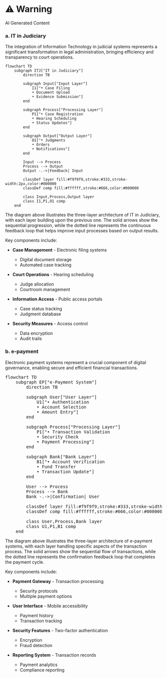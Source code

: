 <div class="warning"><h1>⚠️ Warning</h1><span>AI Generated Content</span></div>


### a. IT in Judiciary

The integration of Information Technology in judicial systems represents a significant transformation in legal administration, bringing efficiency and transparency to court operations.

```mermaid
flowchart TD
    subgraph ITJ["IT in Judiciary"]
        direction TB
        
        subgraph Input["Input Layer"]
            I1["• Case Filing
            • Document Upload
            • Evidence Submission"]
        end
        
        subgraph Process["Processing Layer"]
            P1["• Case Registration
            • Hearing Scheduling
            • Status Updates"]
        end
        
        subgraph Output["Output Layer"]
            O1["• Judgments
            • Orders
            • Notifications"]
        end
        
        Input --> Process
        Process --> Output
        Output -.->|Feedback| Input
        
        classDef layer fill:#f9f9f9,stroke:#333,stroke-width:2px,color:#000000
        classDef comp fill:#ffffff,stroke:#666,color:#000000
        
        class Input,Process,Output layer
        class I1,P1,O1 comp
    end
```

The diagram above illustrates the three-layer architecture of IT in Judiciary, with each layer building upon the previous one. The solid arrows show the sequential progression, while the dotted line represents the continuous feedback loop that helps improve input processes based on output results.

Key components include:

- **Case Management**  - Electronic filing systems
  - Digital document storage
  - Automated case tracking


- **Court Operations**  - Hearing scheduling
  - Judge allocation
  - Courtroom management


- **Information Access**  - Public access portals
  - Case status tracking
  - Judgment database


- **Security Measures**  - Access control
  - Data encryption
  - Audit trails



### b. e-payment

Electronic payment systems represent a crucial component of digital governance, enabling secure and efficient financial transactions.

<pre class="mermaid">
flowchart TD
    subgraph EP["e-Payment System"]
        direction TB
        
        subgraph User["User Layer"]
            U1["• Authentication
            • Account Selection
            • Amount Entry"]
        end
        
        subgraph Process["Processing Layer"]
            P1["• Transaction Validation
            • Security Check
            • Payment Processing"]
        end
        
        subgraph Bank["Bank Layer"]
            B1["• Account Verification
            • Fund Transfer
            • Transaction Update"]
        end
        
        User --> Process
        Process --> Bank
        Bank -.->|Confirmation| User
        
        classDef layer fill:#f9f9f9,stroke:#333,stroke-width:2px,color:#000000
        classDef comp fill:#ffffff,stroke:#666,color:#000000
        
        class User,Process,Bank layer
        class U1,P1,B1 comp
    end
</pre>

The diagram above illustrates the three-layer architecture of e-payment systems, with each layer handling specific aspects of the transaction process. The solid arrows show the sequential flow of transactions, while the dotted line represents the confirmation feedback loop that completes the payment cycle.

Key components include:

- **Payment Gateway**  - Transaction processing
  - Security protocols
  - Multiple payment options


- **User Interface**  - Mobile accessibility
  - Payment history
  - Transaction tracking


- **Security Features**  - Two-factor authentication
  - Encryption
  - Fraud detection


- **Reporting System**  - Transaction records
  - Payment analytics
  - Compliance reporting
